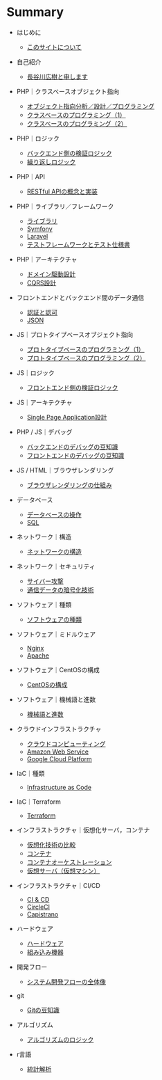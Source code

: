 # Summary

* はじめに
    * [このサイトについて](README.md)
    
* 自己紹介
    * [長谷川広樹と申します](public/self_introduction.md)
* PHP｜クラスベースオブジェクト指向
    * [オブジェクト指向分析／設計／プログラミング](public/backend_object_orientation_analysis_design_programming.md)
    * [クラスベースのプログラミング（1）](public/backend_object_orientation_class.md)
    * [クラスベースのプログラミング（2）](public/backend_object_orientation_method_data.md)
* PHP｜ロジック
    * [バックエンド側の検証ロジック](public/backend_logic_validation.md)
    * [繰り返しロジック](public/backend_logic_iteration.md)
* PHP｜API
    * [RESTful APIの概念と実装](public/backend_api_restful.md)
* PHP｜ライブラリ／フレームワーク
    * [ライブラリ](public/backend_library.md)
    * [Symfony](public/backend_framework_symfony.md)
    * [Laravel](public/backend_framework_laravel.md)
    * [テストフレームワークとテスト仕様書](public/backend_testing.md)
* PHP｜アーキテクチャ
    * [ドメイン駆動設計](public/backend_architecture_domain_driven_design.md)
    * [CQRS設計](public/backend_architecture_cqrs.md)
* フロントエンドとバックエンド間のデータ通信
    * [認証と認可](public/frontend_and_backend_authentication_authorization.md)
    * [JSON](public/frontend_and_backend_json.md)
* JS｜プロトタイプベースオブジェクト指向
    * [プロトタイプベースのプログラミング（1）](public/frontend_object_orientation_prototype.md)
    * [プロトタイプベースのプログラミング（2）](public/frontend_object_orientation_method_data.md)
* JS｜ロジック
    * [フロントエンド側の検証ロジック](public/frontend_logic_validation.md)
* JS｜アーキテクチャ
    * [Single Page Application設計](public/frontend_architecture_spa_vuejs.md)
* PHP / JS｜デバッグ
    * [バックエンドのデバッグの豆知識](public/backend_debug.md)
    * [フロントエンドのデバッグの豆知識](public/frontend_debug.md)
* JS / HTML｜ブラウザレンダリング
    * [ブラウザレンダリングの仕組み](public/frontend_browser_rendering.md)
* データベース
    * [データベースの操作](public/backend_database_operation.md)
    * [SQL](public/backend_database_mysql.md)
* ネットワーク｜構造
    * [ネットワークの構造](public/infrastructure_network_internet.md)
* ネットワーク｜セキュリティ
    * [サイバー攻撃](public/infrastructure_network_cyber_attacks.md)
    * [通信データの暗号化技術](public/infrastructure_network_encryption_technology.md)
* ソフトウェア｜種類
    * [ソフトウェアの種類](public/infrastructure_software.md)
* ソフトウェア｜ミドルウェア
    * [Nginx](public/infrastructure_software_middleware_nginx.md)
    * [Apache](public/infrastructure_software_middleware_apache.md)
* ソフトウェア｜CentOSの構成
    * [CentOSの構成](public/infrastructure_software_centos.md)
* ソフトウェア｜機械語と進数
    * [機械語と進数](public/infrastructure_software_machine_language_and_radix.md)
* クラウドインフラストラクチャ
    * [クラウドコンピューティング](public/infrastructure_cloud_computing.md)
    * [Amazon Web Service](public/infrastructure_cloud_computing_aws.md)
    * [Google Cloud Platform](public/infrastructure_cloud_computing_gcp.md)
* IaC｜種類
    * [Infrastructure as Code](public/infrastructure_as_code.md)
* IaC｜Terraform
    * [Terraform](public/infrastructure_terraform.md)
* インフラストラクチャ｜仮想化サーバ，コンテナ
    * [仮想化技術の比較](public/infrastructure_virtualization_comparison.md)
    * [コンテナ](public/infrastructure_virtualization_container.md)
    * [コンテナオーケストレーション](public/infrastructure_virtualization_container_orchestration.md)
    * [仮想サーバ（仮想マシン）](public/infrastructure_virtualization_server.md)
* インフラストラクチャ｜CI/CD
    * [CI & CD](public/infrastructure_ci_cd.md)
    * [CircleCI](public/infrastructure_circleci.md)
    * [Capistrano](public/infrastructure_capistrano.md)
* ハードウェア
    * [ハードウェア](public/hardware.md)
    * [組み込み機器](public/hardware_embedded_system.md)
* 開発フロー
    * [システム開発フローの全体像](public/management_development_flow.md)
* git
    * [Gitの豆知識](public/git.md)
* アルゴリズム
    * [アルゴリズムのロジック](public/backend_logic_algorithm.md)
* r言語
    * [統計解析](public/statistic_analysis.md)

